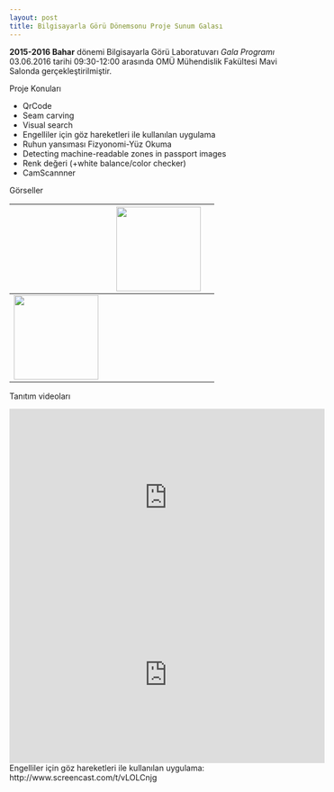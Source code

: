 ```yaml
---
layout: post
title: Bilgisayarla Görü Dönemsonu Proje Sunum Galası
---
```

**2015-2016 Bahar** dönemi Bilgisayarla Görü Laboratuvarı *Gala Programı* 03.06.2016 tarihi 09:30-12:00 arasında 
OMÜ Mühendislik Fakültesi Mavi Salonda gerçekleştirilmiştir.

Proje Konuları

- QrCode
- Seam carving
- Visual search
- Engelliler için göz hareketleri ile kullanılan uygulama
- Ruhun yansıması Fizyonomi-Yüz Okuma
- Detecting machine-readable zones in passport images
- Renk değeri (+white balance/color checker)
- CamScannner

Görseller

|   |   | <img src=http://i.imgur.com/0s9SBzi.png width=150>  |   |
|---|---|---|---|
| <img src=http://i.imgur.com/Y18g64Z.png width=150>  |   |   |   |

Tanıtım videoları

<iframe width="560" height="315" src="https://www.youtube.com/embed/YG0TaC9NKVo" frameborder="0" allowfullscreen></iframe>
<iframe width="560" height="315" src="https://www.youtube.com/embed/lSisd0RwchY" frameborder="0" allowfullscreen></iframe>
Engelliler için göz hareketleri ile kullanılan uygulama: http://www.screencast.com/t/vLOLCnjg
